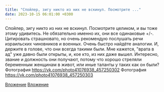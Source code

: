 ```yaml
---
title: "Спойлер, зигу никто из них не вскинул. Посмотрите ..."
date: 2023-10-15 06:01:00 +0300
---
```


Спойлер, зигу никто из них не вскинул. Посмотрите целиком, и вы тоже этому удивитесь. Не обязательно именно их, они все одинаковые +/-.
Цитировать страшновато, но очень рекомендую послушать речи израильских чиновников и военных. Очень быстро найдёте аналогии. И, держите в голове, что они всегда такими были.
Мне кажется, "врата в ад" уже давно были открыты, и, кое кто, из них даже вышел.
Интересно, звание и должность они получают, потому что хорошо стреляли беременным женщинам в живот, или иные таланты у таких как он были?
Фотография
https://vk.com/photo41076938_457250302
Фотография
https://vk.com/photo41076938_457250303

[Вложение](https://vk.com/photo41076938_457250302)
[Вложение](https://vk.com/photo41076938_457250303)
